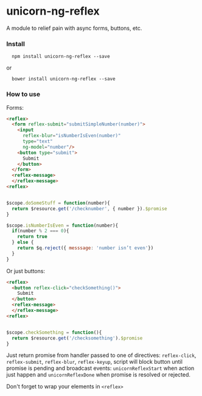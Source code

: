 # unicorn-ng-reflex

A module to relief pain with async forms, buttons, etc.


### Install
```
  npm install unicorn-ng-reflex --save
```
or
```
  bower install unicorn-ng-reflex --save
```

### How to use

Forms:

```html
<reflex>
  <form reflex-submit="submitSimpleNumber(number)">
    <input
      reflex-blur="isNumberIsEven(number)"
      type="text"
      ng-model="number"/>
    <button type="submit">
      Submit
    </button>
  </form>
  <reflex-message>
  </reflex-message>
<reflex>
```
```javascript

$scope.doSomeStuff = function(number){
  return $resource.get('/checknumber', { number }).$promise
}

$scope.isNumberIsEven = function(number){
  if(number % 2 === 0){
    return true
  } else {
    return $q.reject({ messsage: 'number isn’t even'})
  }
}
```

Or just buttons:


```html
<reflex>
  <button reflex-click="checkSomething()">
    Submit
  </button>
  <reflex-message>
  </reflex-message>
<reflex>
```
```javascript

$scope.checkSomething = function(){
  return $resource.get('/checksomething').$promise
}
```


Just return promise from handler passed to one of directives: `reflex-click`, `reflex-submit`, `reflex-blur`, `reflex-keyup`, script will block button until promise is pending and broadcast events:
`unicornReflexStart` when action just happen and `unicornReflexDone` when promise is resolved or rejected.

Don't forget to wrap your elements in `<reflex>`
